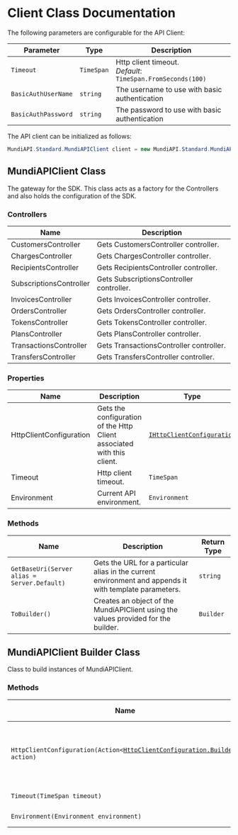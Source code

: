 
# Client Class Documentation

The following parameters are configurable for the API Client:

| Parameter | Type | Description |
|  --- | --- | --- |
| `Timeout` | `TimeSpan` | Http client timeout.<br>*Default*: `TimeSpan.FromSeconds(100)` |
| `BasicAuthUserName` | `string` | The username to use with basic authentication |
| `BasicAuthPassword` | `string` | The password to use with basic authentication |

The API client can be initialized as follows:

```csharp
MundiAPI.Standard.MundiAPIClient client = new MundiAPI.Standard.MundiAPIClient.Builder().Build();
```

## MundiAPIClient Class

The gateway for the SDK. This class acts as a factory for the Controllers and also holds the configuration of the SDK.

### Controllers

| Name | Description |
|  --- | --- |
| CustomersController | Gets CustomersController controller. |
| ChargesController | Gets ChargesController controller. |
| RecipientsController | Gets RecipientsController controller. |
| SubscriptionsController | Gets SubscriptionsController controller. |
| InvoicesController | Gets InvoicesController controller. |
| OrdersController | Gets OrdersController controller. |
| TokensController | Gets TokensController controller. |
| PlansController | Gets PlansController controller. |
| TransactionsController | Gets TransactionsController controller. |
| TransfersController | Gets TransfersController controller. |

### Properties

| Name | Description | Type |
|  --- | --- | --- |
| HttpClientConfiguration | Gets the configuration of the Http Client associated with this client. | [`IHttpClientConfiguration`](http-client-configuration.md) |
| Timeout | Http client timeout. | `TimeSpan` |
| Environment | Current API environment. | `Environment` |

### Methods

| Name | Description | Return Type |
|  --- | --- | --- |
| `GetBaseUri(Server alias = Server.Default)` | Gets the URL for a particular alias in the current environment and appends it with template parameters. | `string` |
| `ToBuilder()` | Creates an object of the MundiAPIClient using the values provided for the builder. | `Builder` |

## MundiAPIClient Builder Class

Class to build instances of MundiAPIClient.

### Methods

| Name | Description | Return Type |
|  --- | --- | --- |
| `HttpClientConfiguration(Action<`[`HttpClientConfiguration.Builder`](http-client-configuration-builder.md)`> action)` | Gets the configuration of the Http Client associated with this client. | `Builder` |
| `Timeout(TimeSpan timeout)` | Http client timeout. | `Builder` |
| `Environment(Environment environment)` | Current API environment. | `Builder` |

